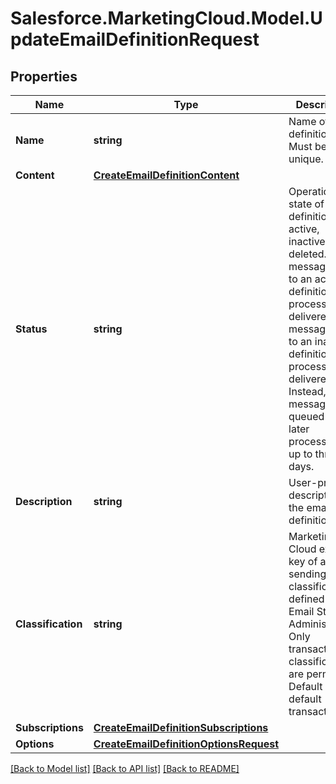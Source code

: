 # Salesforce.MarketingCloud.Model.UpdateEmailDefinitionRequest
## Properties

Name | Type | Description | Notes
------------ | ------------- | ------------- | -------------
**Name** | **string** | Name of the definition. Must be unique. | [optional] 
**Content** | [**CreateEmailDefinitionContent**](CreateEmailDefinitionContent.md) |  | [optional] 
**Status** | **string** | Operational state of the definition: active, inactive, or deleted. A message sent to an active definition is processed and delivered. A message sent to an inactive definition isn’t processed or delivered. Instead, the message is queued for later processing for up to three days. | [optional] 
**Description** | **string** | User-provided description of the email definition. | [optional] 
**Classification** | **string** | Marketing Cloud external key of a sending classification defined in Email Studio Administration. Only transactional classifications are permitted. Default is default transactional. | [optional] 
**Subscriptions** | [**CreateEmailDefinitionSubscriptions**](CreateEmailDefinitionSubscriptions.md) |  | [optional] 
**Options** | [**CreateEmailDefinitionOptionsRequest**](CreateEmailDefinitionOptionsRequest.md) |  | [optional] 

[[Back to Model list]](../README.md#documentation-for-models) [[Back to API list]](../README.md#documentation-for-api-endpoints) [[Back to README]](../README.md)

